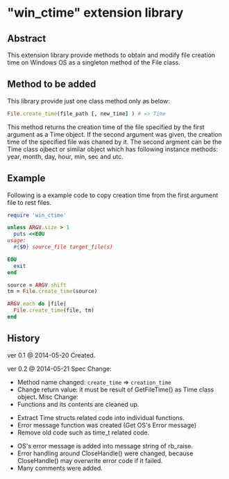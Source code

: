 "win_ctime" extension library
=============================

Abstract
--------

This extension library provide methods to obtain and modify file creation time on Windows OS as a singleton method of the File class.


Method to be added
------------------
This library provide just one class method only as below:

```ruby
File.create_time(file_path [, new_time] ) # => Time
```

This method returns the creation time of the file specified by the first argument as a Time object.
If the second argument was given, the creation time of the specified file was chaned by it.
The second argment can be the Time class ojbect or similar object which has following instance methods: year, month, day, hour, min, sec and utc.


Example
-------
Following is a example code to copy creation time from the first argument file to rest files.

```ruby
require 'win_ctime'

unless ARGV.size > 1
  puts <<EOU
usage:
  #{$0} source_file target_file(s)

EOU
  exit
end

source = ARGV.shift
tm = File.create_time(source)

ARGV.each do |file|
  File.create_time(file, tm)
end

```


History
-------

ver 0.1 @ 2014-05-20
Created.


ver 0.2 @ 2014-05-21
Spec Change:
* Method name changed: `create_time` => `creation_time`
* Change return value: it must be result of GetFileTime() as Time class object.
Misc Change:
* Functions and its contents are cleaned up.
 - Extract Time structs related code into individual functions.
 - Error message function was created (Get OS's Error message)
 - Remove old code such as time_t related code.
* OS's error message is added into message string of rb_raise.
* Error handling around CloseHandle() were changed, because CloseHandle() may overwrite error code if it failed.
* Many comments were added.


